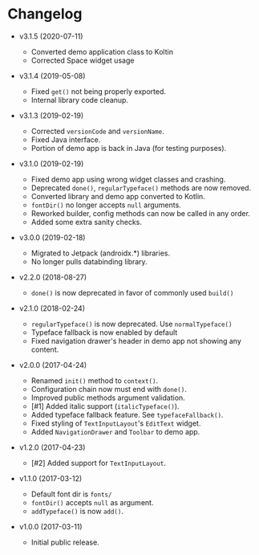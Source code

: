 Changelog
=========
 * v3.1.5 (2020-07-11)
   - Converted demo application class to Koltin
   - Corrected Space widget usage

 * v3.1.4 (2019-05-08)
   - Fixed `get()` not being properly exported.
   - Internal library code cleanup.

 * v3.1.3 (2019-02-19)
   - Corrected `versionCode` and `versionName`.
   - Fixed Java interface.
   - Portion of demo app is back in Java (for testing purposes).

 * v3.1.0 (2019-02-19)
   - Fixed demo app using wrong widget classes and crashing.
   - Deprecated `done()`, `regularTypeface()` methods are now removed.
   - Converted library and demo app converted to Kotlin.
   - `fontDir()` no longer accepts `null` arguments.
   - Reworked builder, config methods can now be called in any order.
   - Added some extra sanity checks.

 * v3.0.0 (2019-02-18)
   - Migrated to Jetpack (androidx.*) libraries.
   - No longer pulls databinding library.

 * v2.2.0 (2018-08-27)
   - `done()` is now deprecated in favor of commonly used `build()`

 * v2.1.0 (2018-02-24)
   - `regularTypeface()` is now deprecated. Use `normalTypeface()`
   - Typeface fallback is now enabled by default
   - Fixed navigation drawer's header in demo app not showing any content.

 * v2.0.0 (2017-04-24)
   - Renamed `init()` method to `context()`.
   - Configuration chain now must end with `done()`.
   - Improved public methods argument validation.
   - [#1] Added italic support (`italicTypeface()`).
   - Added typeface fallback feature. See `typefaceFallback()`.
   - Fixed styling of `TextInputLayout`'s `EditText` widget.
   - Added `NavigationDrawer` and `Toolbar` to demo app.

 * v1.2.0 (2017-04-23)
   - [#2] Added support for `TextInputLayout`.

 * v1.1.0 (2017-03-12)
   - Default font dir is `fonts/`
   - `fontDir()` accepts `null` as argument.
   - `addTypeface()` is now `add()`.

 * v1.0.0 (2017-03-11)
   - Initial public release.
